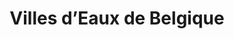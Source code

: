---
ref: sol-121-0001
title: ["Villes d’Eaux de Belgique"]
author_name: ["unknown author"]
publisher: ["Commissariat Général au Turisme"]
year: "y1958"
origin: ["Belgium"]
formats: ["brochure"]
disciplines: ["graphic-design"]
tags: ["Expo 58"]
layout: artifact
status: ["scan"]
published: false
int_published: false
image_count:
date_added: 2023-06-16
batch: 58/belgium/1
---